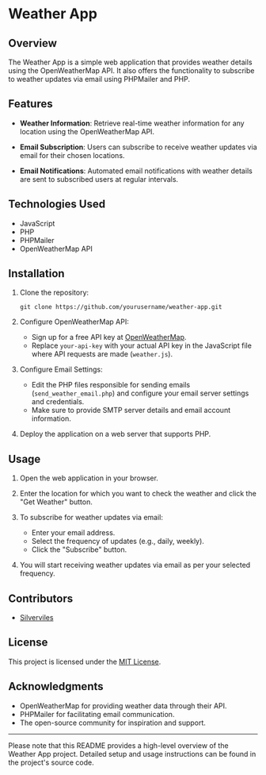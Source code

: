 # Weather App

## Overview

The Weather App is a simple web application that provides weather details using the OpenWeatherMap API. It also offers the functionality to subscribe to weather updates via email using PHPMailer and PHP.

## Features

- **Weather Information**: Retrieve real-time weather information for any location using the OpenWeatherMap API.

- **Email Subscription**: Users can subscribe to receive weather updates via email for their chosen locations.

- **Email Notifications**: Automated email notifications with weather details are sent to subscribed users at regular intervals.

## Technologies Used

- JavaScript
- PHP
- PHPMailer
- OpenWeatherMap API

## Installation

1. Clone the repository:

   ```
   git clone https://github.com/yourusername/weather-app.git
   ```

2. Configure OpenWeatherMap API:
   
   - Sign up for a free API key at [OpenWeatherMap](https://openweathermap.org/api).
   - Replace `your-api-key` with your actual API key in the JavaScript file where API requests are made (`weather.js`).

3. Configure Email Settings:

   - Edit the PHP files responsible for sending emails (`send_weather_email.php`) and configure your email server settings and credentials.
   - Make sure to provide SMTP server details and email account information.

4. Deploy the application on a web server that supports PHP.

## Usage

1. Open the web application in your browser.

2. Enter the location for which you want to check the weather and click the "Get Weather" button.

3. To subscribe for weather updates via email:
   - Enter your email address.
   - Select the frequency of updates (e.g., daily, weekly).
   - Click the "Subscribe" button.

4. You will start receiving weather updates via email as per your selected frequency.

## Contributors

- [Silverviles](https://github.com/Silverviles)

## License

This project is licensed under the [MIT License](LICENSE).

## Acknowledgments

- OpenWeatherMap for providing weather data through their API.
- PHPMailer for facilitating email communication.
- The open-source community for inspiration and support.

---

Please note that this README provides a high-level overview of the Weather App project. Detailed setup and usage instructions can be found in the project's source code.
